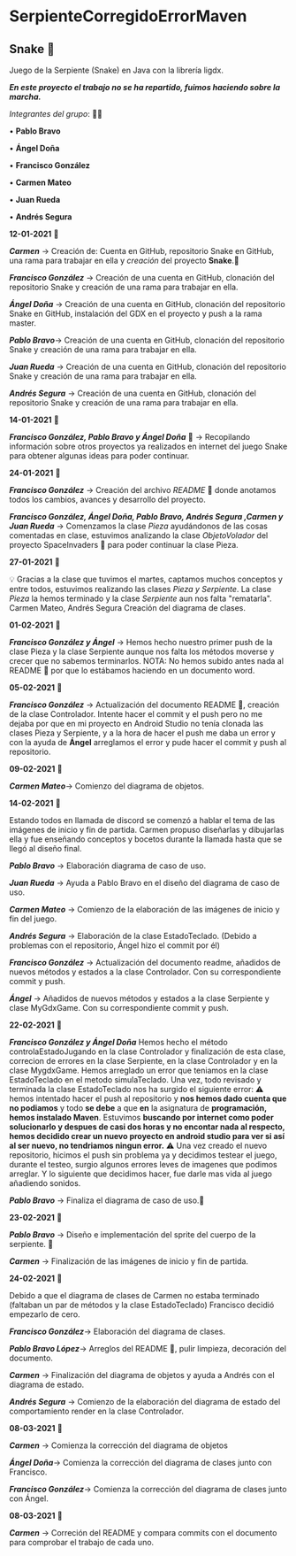 # SerpienteCorregidoErrorMaven
 
##  Snake 🐍

Juego de la Serpiente (Snake) en Java con la librería ligdx.

__*En este proyecto el trabajo no se ha repartido, fuimos haciendo sobre la marcha.*__

*Integrantes del grupo*: 👨‍💻

• __Pablo Bravo__

• __Ángel Doña__

• __Francisco González__

• __Carmen Mateo__

• __Juan Rueda__

• __Andrés Segura__

__12-01-2021__ 📆

__*Carmen*__ -> Creación de: Cuenta en GitHub, repositorio Snake en GitHub, una rama para trabajar en ella y *creación* del proyecto **Snake**.🐍 

__*Francisco González*__ -> Creación de una cuenta en GitHub, clonación del repositorio Snake y creación de una rama para trabajar en ella.

__*Ángel Doña*__ -> Creación de una cuenta en GitHub, clonación del repositorio Snake en GitHub, instalación del GDX en el proyecto y push a la rama master. 

__*Pablo Bravo*__-> Creación de una cuenta en GitHub, clonación del repositorio Snake y creación de una rama para trabajar en ella. 

__*Juan Rueda*__ -> Creación de una cuenta en GitHub, clonación del repositorio Snake y creación de una rama para trabajar en ella. 

__*Andrés Segura*__ -> Creación de una cuenta en GitHub, clonación del repositorio Snake y creación de una rama para trabajar en ella.

__14-01-2021__ 📆

__*Francisco González, Pablo Bravo y Ángel Doña*__ 🔎 -> Recopilando información sobre otros proyectos ya realizados en internet del juego Snake para obtener algunas ideas para poder continuar.

__24-01-2021__ 📆

__*Francisco González*__ -> Creación del archivo *README* 📝 donde anotamos todos los cambios, avances y desarrollo del proyecto.

__*Francisco González, Ángel Doña, Pablo Bravo, Andrés Segura ,Carmen y Juan Rueda*__ -> Comenzamos la clase *Pieza* ayudándonos de las cosas comentadas en clase, estuvimos analizando la clase *ObjetoVolador* del proyecto SpaceInvaders 👾 para poder continuar la clase Pieza.

__27-01-2021__ 📆

💡 Gracias a la clase que tuvimos el martes, captamos muchos conceptos y entre todos, estuvimos realizando las clases *Pieza y Serpiente*. La clase *Pieza* la hemos terminado y la clase *Serpiente* aun nos falta "rematarla". Carmen Mateo, Andrés Segura Creación del diagrama de clases.

__01-02-2021__ 📆

__*Francisco González y Ángel*__ -> Hemos hecho nuestro primer push de la clase Pieza y la clase Serpiente aunque nos falta los métodos moverse y crecer que no sabemos terminarlos. NOTA: No hemos subido antes nada al README 📝 por que lo estábamos haciendo en un documento word.

__05-02-2021__ 📆

__*Francisco González*__ -> Actualización del documento README 📝, creación de la clase Controlador. Intente hacer el commit y el push pero no me dejaba por que en mi proyecto en Android Studio no tenía clonada las clases Pieza y Serpiente, y a la hora de hacer el push me daba un error y con la ayuda de __Ángel__ arreglamos el error y pude hacer el commit y push al repositorio.

__09-02-2021__ 📆

__*Carmen Mateo*__-> Comienzo del diagrama de objetos. 

__14-02-2021__ 📆

Estando todos en llamada de discord se comenzó a hablar el tema de las imágenes de inicio y fin de partida. Carmen propuso diseñarlas y dibujarlas ella y fue enseñando conceptos y bocetos durante la llamada hasta que se llegó al diseño final.

__*Pablo Bravo*__ -> Elaboración diagrama de caso de uso.

__*Juan Rueda*__ -> Ayuda a Pablo Bravo en el diseño del diagrama de caso de uso.

__*Carmen Mateo*__ -> Comienzo de la elaboración de las imágenes de inicio y fin del juego. 

__*Andrés Segura*__ -> Elaboración de la clase EstadoTeclado. (Debido a problemas con el repositorio, Ángel hizo el commit por él)

__*Francisco González*__ -> Actualización del documento readme, añadidos de nuevos métodos y estados a la clase Controlador. Con su correspondiente commit y push. 

__*Ángel*__ -> Añadidos de nuevos métodos y estados a la clase Serpiente y clase MyGdxGame. Con su correspondiente commit y push.

__22-02-2021__ 📆

__*Francisco González y Ángel Doña*__ Hemos hecho el método controlaEstadoJugando en la clase Controlador y finalización de esta clase, correcion de errores en la clase Serpiente, en la clase Controlador y en la clase MygdxGame. Hemos arreglado un error que teniamos en la clase EstadoTeclado en el metodo simulaTeclado. Una vez, todo revisado y terminada la clase EstadoTeclado nos ha surgido el siguiente error:  ⚠️ hemos intentado hacer el push al repositorio y __nos hemos dado cuenta que no podiamos__ y todo __se debe__ a que __en__ la asignatura de __programación, hemos instalado Maven__. Estuvimos __buscando por internet como poder solucionarlo y despues de casi dos horas y no encontar nada al respecto, hemos decidido crear un nuevo proyecto en android studio para ver si así al ser nuevo, no tendriamos ningun error.__ ⚠️ Una vez creado el nuevo repositorio, hicimos el push sin problema ya y decidimos testear el juego, durante el testeo, surgio algunos errores leves de imagenes que podimos arreglar. Y lo siguiente que decidimos hacer, fue darle mas vida al juego añadiendo sonidos.
 
__*Pablo Bravo*__ -> Finaliza el diagrama de caso de uso.📁

__23-02-2021__ 📆

__*Pablo Bravo*__ -> Diseño e implementación del sprite del cuerpo de la serpiente. 🐍

__*Carmen*__ -> Finalización de las imágenes de inicio y fin de partida.

__24-02-2021__ 📆

Debido a que el diagrama de clases de Carmen no estaba terminado (faltaban un par de métodos y la clase EstadoTeclado) Francisco decidió empezarlo de cero.

__*Francisco González*__-> Elaboración del diagrama de clases.

__*Pablo Bravo López*__-> Arreglos del README 📝, pulir limpieza, decoración del documento.

__*Carmen*__ -> Finalización del diagrama de objetos y ayuda a Andrés con el diagrama de estado.

__*Andrés Segura*__ -> Comienzo de la elaboración del diagrama de estado del comportamiento render en la clase Controlador.

__08-03-2021__ 📆

__*Carmen*__ -> Comienza la corrección del diagrama de objetos

__*Ángel Doña*__-> Comienza la corrección del diagrama de clases junto con Francisco.

__*Francisco González*__-> Comienza la corrección del diagrama de clases junto con Ángel.

__08-03-2021__ 📆

__*Carmen*__ -> Correción del README y compara commits con el documento para comprobar el trabajo de cada uno.
